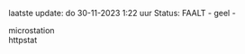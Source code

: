 laatste update: 
do 30-11-2023  1:22   uur 
Status: FAALT - geel - 
<div class="service R">microstation</div><div class="service Y">httpstat</div>